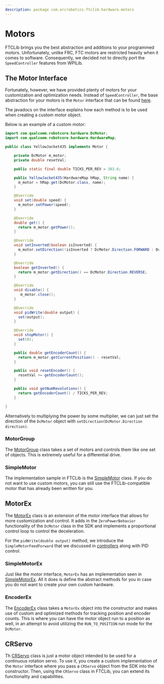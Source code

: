 ```yaml
---
description: package com.arcrobotics.ftclib.hardware.motors
---
```


# Motors

FTCLib brings you the best abstraction and additions to your programmed motors. Unfortunately, unlike FRC, FTC motors are restricted heavily when it comes to software. Consequently, we decided not to directly port the `SpeedController` features from WPILib.

## The Motor Interface

Fortunately, however, we have provided plenty of motors for your customization and optimization needs. Instead of `SpeedController`, the base abstraction for your motors is the `Motor` interface that can be found [here](https://github.com/FTCLib/FTCLib/blob/dev/FtcLib/src/main/java/com/arcrobotics/ftclib/hardware/motors/Motor.java).

The javadocs on the interface explains how each method is to be used when creating a custom motor object.

Below is an example of a custom motor:

```java
import com.qualcomm.robotcore.hardware.DcMotor;
import com.qualcomm.robotcore.hardware.HardwareMap;

public class YellowJacket435 implements Motor {

    private DcMotor m_motor;
    private double resetVal;

    public static final double TICKS_PER_REV = 383.6;

    public YellowJacket435(HardwareMap hMap, String name) {
      m_motor = hMap.get(DcMotor.class, name);
    }

    @Override
    void set(double speed) {
      m_motor.setPower(speed);
    }

    @Override
    double get() {
      return m_motor.getPower();
    }

    @Override
    void setInverted(boolean isInverted) {
      m_motor.setDirection(!isInverted ? DcMotor.Direction.FORWARD : DcMotor.Direction.REVERSE);
    }

    @Override
    boolean getInverted() {
      return m_motor.getDirection() == DcMotor.Direction.REVERSE;
    }

    @Override
    void disable() {
       m_motor.close();
    }

    @Override
    void pidWrite(double output) {
      set(output);
    }

    @Override
    void stopMotor() {
      set(0);
    }

    public double getEncoderCount() {
      return m_motor.getCurrentPosition() - resetVal;
    }

    public void resetEncoder() {
      resetVal += getEncoderCount();
    }

    public void getNumRevolutions() {
      return getEncoderCount() / TICKS_PER_REV;
    }

}
```

Alternatively to multiplying the power by some multiplier, we can just set the direction of the `DcMotor` object with `setDirection(DcMotor.Direction direction)`.

### MotorGroup

The [MotorGroup](https://github.com/FTCLib/FTCLib/blob/dev/FtcLib/src/main/java/com/arcrobotics/ftclib/hardware/motors/MotorGroup.java) class takes a set of motors and controls them like one set of objects. This is extremely useful for a differential drive.

### SimpleMotor

The implementation sample in FTCLib is the [SimpleMotor](https://github.com/FTCLib/FTCLib/blob/dev/FtcLib/src/main/java/com/arcrobotics/ftclib/hardware/motors/SimpleMotor.java) class. If you do not want to use custom motors, you can still use the FTCLib-compatible motor that has already been written for you.

## MotorEx

The [MotorEx](https://github.com/FTCLib/FTCLib/blob/dev/FtcLib/src/main/java/com/arcrobotics/ftclib/hardware/motors/MotorEx.java) class is an extension of the motor interface that allows for more customization and control. It adds in the `ZeroPowerBehavior` functionality of the `DcMotor` class in the SDK and implements a proportional control loop to control the deceleration.

For the `pidWrite(double output)` method, we introduce the `SimpleMotorFeedForward` that we discussed in [controllers](../controllers.md) along with PID control.

### SimpleMotorEx

Just like the motor interface, `MotorEx` has an implementation seen in [SimpleMotorEx](https://github.com/FTCLib/FTCLib/blob/dev/FtcLib/src/main/java/com/arcrobotics/ftclib/hardware/motors/SimpleMotorEx.java). All it does is define the abstract methods for you in case you do not want to create your own custom hardware.

### EncoderEx

The [EncoderEx](https://github.com/FTCLib/FTCLib/blob/dev/FtcLib/src/main/java/com/arcrobotics/ftclib/hardware/motors/SimpleMotorEx.java) class takes a `MotorEx` object into the constructor and makes use of custom and optimized methods for tracking position and encoder counts. This is where you can have the motor object run to a position as well, in an attempt to avoid utilizing the `RUN_TO_POSITION` run mode for the `DcMotor`.

## CRServo

Th [CRServo](https://github.com/FTCLib/FTCLib/blob/dev/FtcLib/src/main/java/com/arcrobotics/ftclib/hardware/motors/CRServo.java) class is just a motor object intended to be used for a continuous rotation servo. To use it, you create a custom implementation of the `Motor` interface where you pass a `CRServo` object from the SDK into the constructor. Then, using the `CRServo` class in FTCLib, you can extend its functionality and capabilities.

